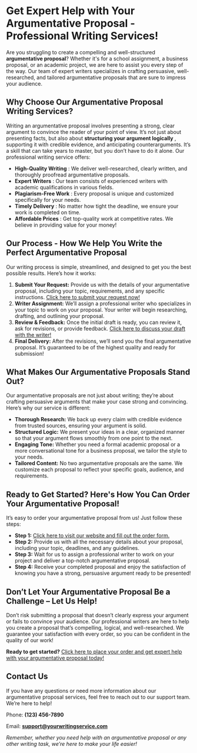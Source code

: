 # Get Expert Help with Your Argumentative Proposal - Professional Writing Services!

Are you struggling to create a compelling and well-structured **argumentative proposal**? Whether it's for a school assignment, a business proposal, or an academic project, we are here to assist you every step of the way. Our team of expert writers specializes in crafting persuasive, well-researched, and tailored argumentative proposals that are sure to impress your audience.

## Why Choose Our Argumentative Proposal Writing Services?

Writing an argumentative proposal involves presenting a strong, clear argument to convince the reader of your point of view. It’s not just about presenting facts, but also about **structuring your argument logically** , supporting it with credible evidence, and anticipating counterarguments. It’s a skill that can take years to master, but you don’t have to do it alone. Our professional writing service offers:

- **High-Quality Writing** : We deliver well-researched, clearly written, and thoroughly proofread argumentative proposals.
- **Expert Writers** : Our team consists of experienced writers with academic qualifications in various fields.
- **Plagiarism-Free Work** : Every proposal is unique and customized specifically for your needs.
- **Timely Delivery** : No matter how tight the deadline, we ensure your work is completed on time.
- **Affordable Prices** : Get top-quality work at competitive rates. We believe in providing value for your money!

## Our Process - How We Help You Write the Perfect Argumentative Proposal

Our writing process is simple, streamlined, and designed to get you the best possible results. Here’s how it works:

1. **Submit Your Request:** Provide us with the details of your argumentative proposal, including your topic, requirements, and any specific instructions. [Click here to submit your request now!](https://tinyurl.com/topessay?keyword=argumentative+proposal)
2. **Writer Assignment:** We’ll assign a professional writer who specializes in your topic to work on your proposal. Your writer will begin researching, drafting, and outlining your proposal.
3. **Review & Feedback:** Once the initial draft is ready, you can review it, ask for revisions, or provide feedback. [Click here to discuss your draft with the writer!](https://tinyurl.com/topessay?keyword=argumentative+proposal)
4. **Final Delivery:** After the revisions, we’ll send you the final argumentative proposal. It’s guaranteed to be of the highest quality and ready for submission!

## What Makes Our Argumentative Proposals Stand Out?

Our argumentative proposals are not just about writing; they’re about crafting persuasive arguments that make your case strong and convincing. Here’s why our service is different:

- **Thorough Research:** We back up every claim with credible evidence from trusted sources, ensuring your argument is solid.
- **Structured Logic:** We present your ideas in a clear, organized manner so that your argument flows smoothly from one point to the next.
- **Engaging Tone:** Whether you need a formal academic proposal or a more conversational tone for a business proposal, we tailor the style to your needs.
- **Tailored Content:** No two argumentative proposals are the same. We customize each proposal to reflect your specific goals, audience, and requirements.

## Ready to Get Started? Here's How You Can Order Your Argumentative Proposal!

It’s easy to order your argumentative proposal from us! Just follow these steps:

- **Step 1:** [Click here to visit our website and fill out the order form.](https://tinyurl.com/topessay?keyword=argumentative+proposal)
- **Step 2:** Provide us with all the necessary details about your proposal, including your topic, deadlines, and any guidelines.
- **Step 3:** Wait for us to assign a professional writer to work on your project and deliver a top-notch argumentative proposal.
- **Step 4:** Receive your completed proposal and enjoy the satisfaction of knowing you have a strong, persuasive argument ready to be presented!

## Don’t Let Your Argumentative Proposal Be a Challenge – Let Us Help!

Don’t risk submitting a proposal that doesn’t clearly express your argument or fails to convince your audience. Our professional writers are here to help you create a proposal that’s compelling, logical, and well-researched. We guarantee your satisfaction with every order, so you can be confident in the quality of our work!

**Ready to get started?** [Click here to place your order and get expert help with your argumentative proposal today!](https://tinyurl.com/topessay?keyword=argumentative+proposal)

## Contact Us

If you have any questions or need more information about our argumentative proposal services, feel free to reach out to our support team. We’re here to help!

Phone: **(123) 456-7890**

Email: **support@yourwritingservice.com**

_Remember, whether you need help with an argumentative proposal or any other writing task, we’re here to make your life easier!_
